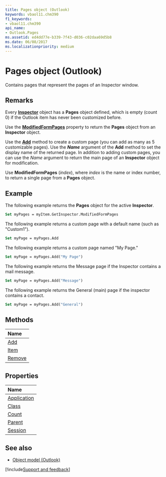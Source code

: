 ```yaml
---
title: Pages object (Outlook)
keywords: vbaol11.chm390
f1_keywords:
- vbaol11.chm390
api_name:
- Outlook.Pages
ms.assetid: ed4dd77e-b339-7f43-d036-c02daa69d5b8
ms.date: 06/08/2017
ms.localizationpriority: medium
---
```



# Pages object (Outlook)

Contains pages that represent the pages of an Inspector window.

## Remarks

Every **[Inspector](Outlook.Inspector.md)** object has a **Pages** object defined, which is empty (count 0) if the Outlook item has never been customized before.

Use the **[ModifiedFormPages](Outlook.Inspector.ModifiedFormPages.md)** property to return the **Pages** object from an **Inspector** object.

Use the **[Add](Outlook.Pages.Add.md)** method to create a custom page (you can add as many as 5 customizable pages). Use the **_Name_** argument of the **Add** method to set the display name of the returned page. In addition to adding custom pages, you can use the _Name_ argument to return the main page of an **Inspector** object for modification.

Use **ModifiedFormPages** (_index_), where _index_ is the name or index number, to return a single page from a **Pages** object.

## Example

The following example returns the **Pages** object for the active **Inspector**.

```vb
Set myPages = myItem.GetInspector.ModifiedFormPages
```

The following example returns a custom page with a default name (such as "Custom1").

```vb
Set myPage = myPages.Add
```

The following example returns a custom page named "My Page."

```vb
Set myPage = myPages.Add("My Page")
```

The following example returns the Message page if the Inspector contains a mail message.

```vb
Set myPage = myPages.Add("Message")
```

The following example returns the General (main) page if the inspector contains a contact.

```vb
Set myPage = myPages.Add("General")
```

## Methods

|Name|
|:-----|
|[Add](Outlook.Pages.Add.md)|
|[Item](Outlook.Pages.Item.md)|
|[Remove](Outlook.Pages.Remove.md)|

## Properties

|Name|
|:-----|
|[Application](Outlook.Pages.Application.md)|
|[Class](Outlook.Pages.Class.md)|
|[Count](Outlook.Pages.Count.md)|
|[Parent](Outlook.Pages.Parent.md)|
|[Session](Outlook.Pages.Session.md)|

## See also

- [Object model (Outlook)](overview/Outlook/object-model.md)

[!include[Support and feedback](~/includes/feedback-boilerplate.md)]